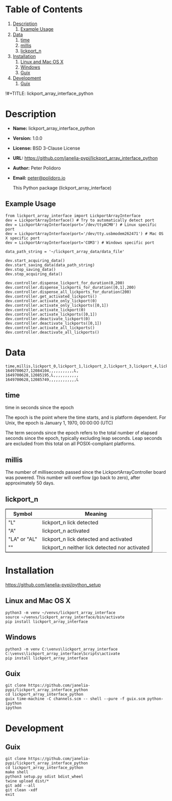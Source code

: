 
# Table of Contents

1.  [Description](#org102f504)
    1.  [Example Usage](#orgb37e58b)
2.  [Data](#org04879bd)
    1.  [time](#orgab30439)
    2.  [millis](#orge336187)
    3.  [lickport\_n](#org4cbc4f0)
3.  [Installation](#org66a516e)
    1.  [Linux and Mac OS X](#org0f32df9)
    2.  [Windows](#orge9109d9)
    3.  [Guix](#org7a94365)
4.  [Development](#orgb6ef19c)
    1.  [Guix](#org38a20fe)

!#+TITLE: lickport\_array\_interface\_python


<a id="org102f504"></a>

# Description

-   **Name:** lickport\_array\_interface\_python
-   **Version:** 1.0.0
-   **License:** BSD 3-Clause License
-   **URL:** <https://github.com/janelia-pypi/lickport_array_interface_python>
-   **Author:** Peter Polidoro
-   **Email:** peter@polidoro.io
    
    This Python package (lickport\_array\_interface)


<a id="orgb37e58b"></a>

## Example Usage

    
    from lickport_array_interface import LickportArrayInterface
    dev = LickportArrayInterface() # Try to automatically detect port
    dev = LickportArrayInterface(port='/dev/ttyACM0') # Linux specific port
    dev = LickportArrayInterface(port='/dev/tty.usbmodem262471') # Mac OS X specific port
    dev = LickportArrayInterface(port='COM3') # Windows specific port
    
    data_path_string = '~/lickport_array_data/data_file'
    
    dev.start_acquiring_data()
    dev.start_saving_data(data_path_string)
    dev.stop_saving_data()
    dev.stop_acquiring_data()
    
    dev.controller.dispense_lickport_for_duration(0,200)
    dev.controller.dispense_lickports_for_duration([0,1],200)
    dev.controller.dispense_all_lickports_for_duration(200)
    dev.controller.get_activated_lickports()
    dev.controller.activate_only_lickport(0)
    dev.controller.activate_only_lickports([0,1])
    dev.controller.activate_lickport(0)
    dev.controller.activate_lickports([0,1])
    dev.controller.deactivate_lickport(0)
    dev.controller.deactivate_lickports([0,1])
    dev.controller.activate_all_lickports()
    dev.controller.deactivate_all_lickports()


<a id="org04879bd"></a>

# Data

    
    time,millis,lickport_0,lickport_1,lickport_2,lickport_3,lickport_4,lickport_5,lickport_6,lickport_7,lickport_8,lickport_9,lickport_10,lickport_11
    1649700627,12084104,,,,,,,,,,,L,
    1649700628,12085195,L,,,,,,,,,,,
    1649700628,12085749,,,,,,,,,,,,L


<a id="orgab30439"></a>

## time

time in seconds since the epoch

The epoch is the point where the time starts, and is platform dependent. For
Unix, the epoch is January 1, 1970, 00:00:00 (UTC)

The term seconds since the epoch refers to the total number of elapsed seconds
since the epoch, typically excluding leap seconds. Leap seconds are excluded
from this total on all POSIX-compliant platforms.


<a id="orge336187"></a>

## millis

The number of milliseconds passed since the LickportArrayController board was
powered. This number will overflow (go back to zero), after approximately 50
days.


<a id="org4cbc4f0"></a>

## lickport\_n

<table border="2" cellspacing="0" cellpadding="6" rules="groups" frame="hsides">


<colgroup>
<col  class="org-left" />

<col  class="org-left" />
</colgroup>
<thead>
<tr>
<th scope="col" class="org-left">Symbol</th>
<th scope="col" class="org-left">Meaning</th>
</tr>
</thead>

<tbody>
<tr>
<td class="org-left">"L"</td>
<td class="org-left">lickport_n lick detected</td>
</tr>


<tr>
<td class="org-left">"A"</td>
<td class="org-left">lickport_n activated</td>
</tr>


<tr>
<td class="org-left">"LA" or "AL"</td>
<td class="org-left">lickport_n lick detected and activated</td>
</tr>


<tr>
<td class="org-left">""</td>
<td class="org-left">lickport_n neither lick detected nor activated</td>
</tr>
</tbody>
</table>


<a id="org66a516e"></a>

# Installation

<https://github.com/janelia-pypi/python_setup>


<a id="org0f32df9"></a>

## Linux and Mac OS X

    
    python3 -m venv ~/venvs/lickport_array_interface
    source ~/venvs/lickport_array_interface/bin/activate
    pip install lickport_array_interface


<a id="orge9109d9"></a>

## Windows

    
    python3 -m venv C:\venvs\lickport_array_interface
    C:\venvs\lickport_array_interface\Scripts\activate
    pip install lickport_array_interface


<a id="org7a94365"></a>

## Guix

    
    git clone https://github.com/janelia-pypi/lickport_array_interface_python
    cd lickport_array_interface_python
    guix time-machine -C channels.scm -- shell --pure -f guix.scm python-ipython
    ipython


<a id="orgb6ef19c"></a>

# Development


<a id="org38a20fe"></a>

## Guix

    
    git clone https://github.com/janelia-pypi/lickport_array_interface_python
    cd lickport_array_interface_python
    make shell
    python3 setup.py sdist bdist_wheel
    twine upload dist/*
    git add --all
    git clean -xdf
    exit


